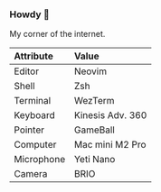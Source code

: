 ### Howdy :wave:

My corner of the internet.

| Attribute  | Value            |
|:---        |:---              |
| Editor     | Neovim           |
| Shell      | Zsh              |
| Terminal   | WezTerm          |
| Keyboard   | Kinesis Adv. 360 |
| Pointer    | GameBall         |
| Computer   | Mac mini M2 Pro  |
| Microphone | Yeti Nano        |
| Camera     | BRIO             |

<!--
**jcormir/jcormir** is a ✨ _special_ ✨ repository because its `README.md` (this file) appears on your GitHub profile.

Here are some ideas to get you started:

- 🔭 I’m currently working on ...
- 🌱 I’m currently learning ...
- 👯 I’m looking to collaborate on ...
- 🤔 I’m looking for help with ...
- 💬 Ask me about ...
- 😄 Pronouns: ...
- 📫 How to reach me: ...
- ⚡ Fun fact: ...
-->
